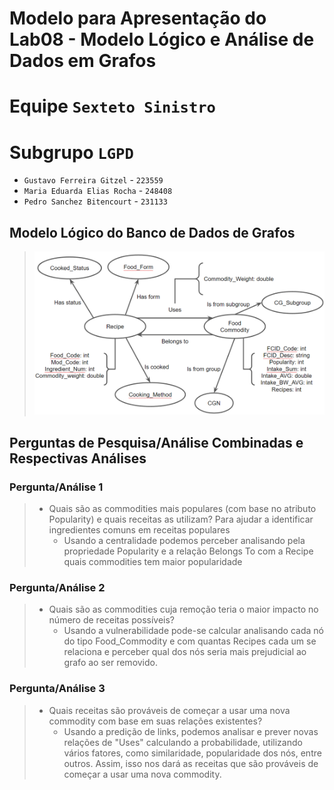 # Modelo para Apresentação do Lab08 - Modelo Lógico e Análise de Dados em Grafos

# Equipe `Sexteto Sinistro`

# Subgrupo `LGPD`
* `Gustavo Ferreira Gitzel` - `223559`
* `Maria Eduarda Elias Rocha` - `248408`
* `Pedro Sanchez Bitencourt` - `231133`

## Modelo Lógico do Banco de Dados de Grafos

> ![Modelo Lógico de Grafos](images/modelo-logico-grafos.png)

## Perguntas de Pesquisa/Análise Combinadas e Respectivas Análises

### Pergunta/Análise 1
> * Quais são as commodities mais populares (com base no atributo Popularity) e quais receitas as utilizam? Para ajudar a identificar ingredientes comuns em receitas populares
>   * Usando a centralidade podemos perceber analisando pela propriedade Popularity e a relação Belongs To com a Recipe quais commodities tem maior popularidade

### Pergunta/Análise 2
> * Quais são as commodities cuja remoção teria o maior impacto no número de receitas possíveis?
>   * Usando a vulnerabilidade pode-se calcular analisando cada nó do tipo Food_Commodity e com quantas Recipes cada um se relaciona e perceber qual dos nós seria mais prejudicial ao grafo ao ser removido. 

### Pergunta/Análise 3
> * Quais receitas são prováveis de começar a usar uma nova commodity com base em suas relações existentes?
>   * Usando a predição de links, podemos analisar e prever novas relações de "Uses" calculando a probabilidade, utilizando vários fatores, como similaridade, popularidade dos nós, entre outros. Assim, isso nos dará as receitas que são prováveis de começar a usar uma nova commodity.